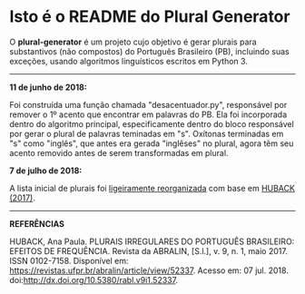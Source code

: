 # Isto é o README do Plural Generator

O **plural-generator** é um projeto cujo objetivo é gerar plurais para substantivos (não compostos) do Português Brasileiro (PB), incluindo suas exceções, usando algoritmos linguísticos escritos em Python 3.

------

**11 de junho de 2018:** 

Foi construída uma função chamada "desacentuador.py", responsável por remover o 1º acento que encontrar em palavras do PB. Ela foi incorporada dentro do algoritmo principal, especificamente dentro do bloco responsável por gerar o plural de palavras teminadas em "s". Oxítonas terminadas em "s" como "inglês", que antes era gerada "inglêses" no plural, agora têm seu acento removido antes de serem transformadas em plural.

**7 de julho de 2018:**

A lista inicial de plurais foi [ligeiramente reorganizada](https://github.com/guiemi/plural-generator/commit/fa6e0f3c97cc690e254d18a323b48ee08bf1149b#diff-3d3943198c6294e846e0694542384a39) com base em [HUBACK (2017)](https://revistas.ufpr.br/abralin/article/view/52337).

------

**REFERÊNCIAS**

HUBACK, Ana Paula. PLURAIS IRREGULARES DO PORTUGUÊS BRASILEIRO: EFEITOS DE FREQUÊNCIA. Revista da ABRALIN, [S.l.], v. 9, n. 1, maio 2017. ISSN 0102-7158. Disponível em: <https://revistas.ufpr.br/abralin/article/view/52337>. Acesso em: 07 jul. 2018. doi:http://dx.doi.org/10.5380/rabl.v9i1.52337.

